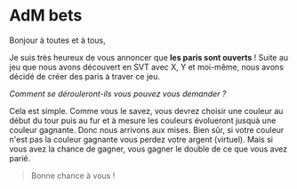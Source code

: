 # AdM bets

Bonjour à toutes et à tous,

Je suis très heureux de vous annoncer que **les paris sont ouverts** ! Suite au jeu que nous avons découvert en SVT avec X, Y et moi-même, nous avons décidé de créer des paris à traver ce jeu.

_Comment se dérouleront-ils vous pouvez vous demander ?_

Cela est simple. Comme vous le savez, vous devrez choisir une couleur au début du tour puis au fur et à mesure les couleurs évolueront jusquà une couleur gagnante. Donc nous arrivons aux mises. Bien sûr, si votre couleur n'est pas la couleur gagnante vous perdez votre argent (virtuel). Mais si vous avez la chance de gagner, vous gagner le double de ce que vous avez parié.

> Bonne chance à vous !
